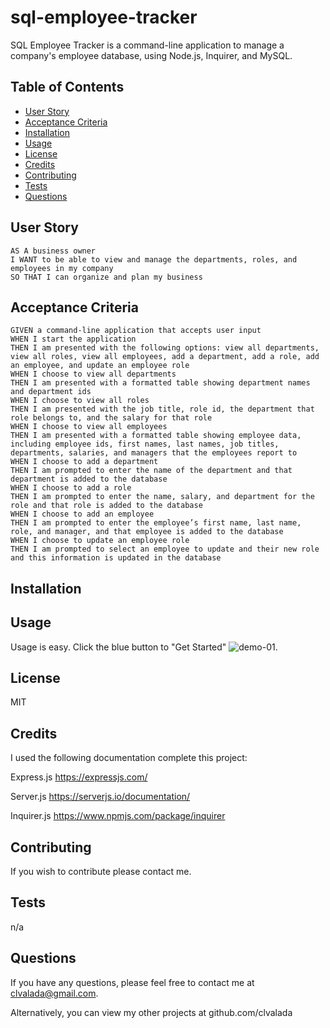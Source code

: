 # sql-employee-tracker
SQL Employee Tracker is a command-line application to manage a company's employee database, using Node.js, Inquirer, and MySQL.


## Table of Contents

- [User Story](#user-story)
- [Acceptance Criteria](#acceptance-criteria)
- [Installation](#installation)
- [Usage](#usage)
- [License](#license)
- [Credits](#credits)
- [Contributing](#contributing)
- [Tests](#tests)
- [Questions](#questions)

## User Story

```
AS A business owner
I WANT to be able to view and manage the departments, roles, and employees in my company
SO THAT I can organize and plan my business
```

## Acceptance Criteria

```
GIVEN a command-line application that accepts user input
WHEN I start the application
THEN I am presented with the following options: view all departments, view all roles, view all employees, add a department, add a role, add an employee, and update an employee role
WHEN I choose to view all departments
THEN I am presented with a formatted table showing department names and department ids
WHEN I choose to view all roles
THEN I am presented with the job title, role id, the department that role belongs to, and the salary for that role
WHEN I choose to view all employees
THEN I am presented with a formatted table showing employee data, including employee ids, first names, last names, job titles, departments, salaries, and managers that the employees report to
WHEN I choose to add a department
THEN I am prompted to enter the name of the department and that department is added to the database
WHEN I choose to add a role
THEN I am prompted to enter the name, salary, and department for the role and that role is added to the database
WHEN I choose to add an employee
THEN I am prompted to enter the employee’s first name, last name, role, and manager, and that employee is added to the database
WHEN I choose to update an employee role
THEN I am prompted to select an employee to update and their new role and this information is updated in the database 
```

## Installation


## Usage

Usage is easy. Click the blue button to "Get Started"
![demo-01.](screenshots/11-express-homework-demo-01.png)


## License

MIT

## Credits

I used the following documentation complete this project:

Express.js https://expressjs.com/

Server.js https://serverjs.io/documentation/

Inquirer.js https://www.npmjs.com/package/inquirer

## Contributing

If you wish to contribute please contact me. 

## Tests

n/a

## Questions

If you have any questions, please feel free to contact me at clvalada@gmail.com. 

Alternatively, you can view my other projects at github.com/clvalada

        
